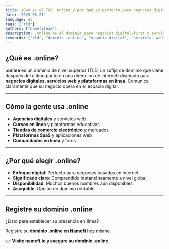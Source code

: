 ```yaml
---
title: ¿Qué es el TLD .online y por qué es perfecto para negocios digitales?
date: '2025-06-21'
language: es
tags: ["tld"]
authors: ["namefiteam"]
description: .online es el dominio para negocios digital-first y servicios web. Perfecto para establecer su presencia en línea y su identidad digital.
keywords: ["tld", "dominio .online", "negocio digital", "servicios web", "presencia en línea", "identidad digital"]
---
```


## **¿Qué es .online?**

**.online** es un dominio de nivel superior (TLD, un sufijo de dominio que viene después del último punto en una dirección de internet) diseñado para **negocios digitales, servicios web y plataformas en línea**. Comunica claramente que su negocio opera en el espacio digital.

---

## **Cómo la gente usa .online**

*   **Agencias digitales** y servicios web
*   **Cursos en línea** y plataformas educativas
*   **Tiendas de comercio electrónico** y mercados
*   **Plataformas SaaS** y aplicaciones web
*   **Comunidades en línea** y foros

---

## **¿Por qué elegir .online?**

*   **Enfoque digital**: Perfecto para negocios basados en internet
*   **Significado claro**: Comprendido instantáneamente a nivel global
*   **Disponibilidad**: Muchos buenos nombres aún disponibles
*   **Asequible**: Opción de dominio rentable

---

## **Registre su dominio .online**

¿Listo para establecer su presencia en línea?

Registre su **dominio .online en [Namefi](https://namefi.io)** hoy mismo.

👉 **Visite [namefi.io](https://namefi.io) y asegure su dominio .online.**